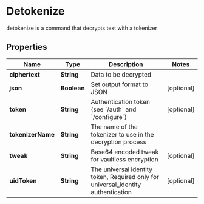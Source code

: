 

# Detokenize

detokenize is a command that decrypts text with a tokenizer

## Properties

Name | Type | Description | Notes
------------ | ------------- | ------------- | -------------
**ciphertext** | **String** | Data to be decrypted | 
**json** | **Boolean** | Set output format to JSON |  [optional]
**token** | **String** | Authentication token (see &#x60;/auth&#x60; and &#x60;/configure&#x60;) |  [optional]
**tokenizerName** | **String** | The name of the tokenizer to use in the decryption process | 
**tweak** | **String** | Base64 encoded tweak for vaultless encryption |  [optional]
**uidToken** | **String** | The universal identity token, Required only for universal_identity authentication |  [optional]



